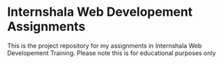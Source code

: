 # Internshala Web Developement Assignments
This is the project repository for my assignments in Internshala Web Developement Training.
Please note this is for educational purposes only
